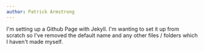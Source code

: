 ```yaml
---
author: Patrick Armstrong
---
```

I'm setting up a Github Page with Jekyll. I'm wanting to set it up from scratch so I've removed the default name and any other files / folders which I haven't made myself.
